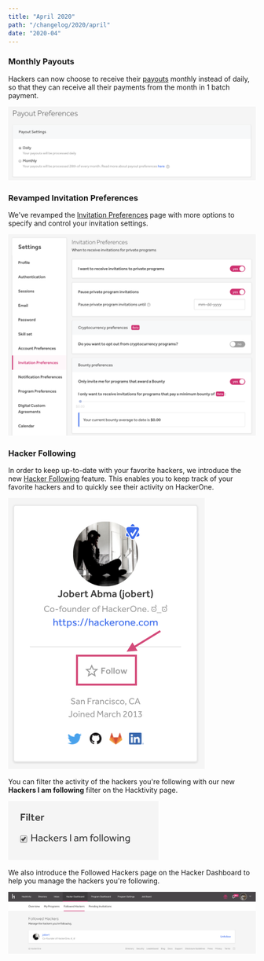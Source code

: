 ```yaml
---
title: "April 2020"
path: "/changelog/2020/april"
date: "2020-04"
---
```


### Monthly Payouts
Hackers can now choose to receive their [payouts](/hackers/payout-methods.html) monthly instead of daily, so that they can receive all their payments from the month in 1 batch payment.

![payout settings options](./images/april_2020_monthly_payouts.png)

### Revamped Invitation Preferences
We've revamped the [Invitation Preferences](/hackers/invitations.html#invitation-preferences) page with more options to specify and control your invitation settings. 

![invitation preferences](./images/april_2020_invitation_preferences.png)

### Hacker Following
In order to keep up-to-date with your favorite hackers, we introduce the new [Hacker Following](/hackers/following.html) feature. This enables you to keep track of your favorite hackers and to quickly see their activity on HackerOne.

![hacker following](./images/april_2020_following.png)

You can filter the activity of the hackers you're following with our new **Hackers I am following** filter on the Hacktivity page.

![hacker following filter](./images/april_2020_hacker_following_filter.png)

We also introduce the Followed Hackers page on the Hacker Dashboard to help you manage the hackers you're following.

![followed hackers](./images/april_2020_followed_hackers.png)

